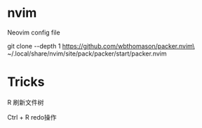# nvim
Neovim config file

git clone --depth 1 https://github.com/wbthomason/packer.nvim\
 ~/.local/share/nvim/site/pack/packer/start/packer.nvim
 
# Tricks
R 刷新文件树

Ctrl + R redo操作

